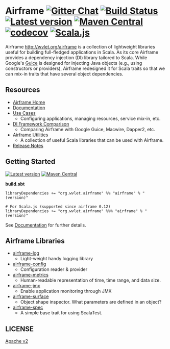 # Airframe  [![Gitter Chat][gitter-badge]][gitter-link] [![Build Status](https://travis-ci.org/wvlet/airframe.svg?branch=master)](https://travis-ci.org/wvlet/airframe) [![Latest version](https://index.scala-lang.org/wvlet/airframe/airframe/latest.svg?color=orange)](https://index.scala-lang.org/wvlet/airframe) [![Maven Central](https://maven-badges.herokuapp.com/maven-central/org.wvlet.airframe/airframe_2.12/badge.svg)](https://maven-badges.herokuapp.com/maven-central/org.wvlet.airframe/airframe_2.12) [![codecov](https://codecov.io/gh/wvlet/airframe/branch/master/graph/badge.svg)](https://codecov.io/gh/wvlet/airframe) [![Scala.js](https://www.scala-js.org/assets/badges/scalajs-0.6.17.svg)](https://www.scala-js.org)

[circleci-badge]: https://circleci.com/gh/wvlet/airframe.svg?style=svg
[circleci-link]: https://circleci.com/gh/wvlet/airframe
[gitter-badge]: https://badges.gitter.im/Join%20Chat.svg
[gitter-link]: https://gitter.im/wvlet/wvlet?utm_source=badge&utm_medium=badge&utm_campaign=pr-badge&utm_content=badge
[coverall-badge]: https://coveralls.io/repos/github/wvlet/airframe/badge.svg?branch=master
[coverall-link]: https://coveralls.io/github/wvlet/airframe?branch=master


Airframe http://wvlet.org/airframe is a collection of lightweight libraries useful for building full-fledged applications in Scala.
As its core Airframe provides a dependency injection (DI) library tailored to Scala. While Google's [Guice](https://github.com/google/guice) is designed for injecting Java objects (e.g., using constructors or providers), Airframe redesigned it for Scala traits so that we can mix-in traits that have several object dependencies.

## Resources
- [Airframe Home](http://wvlet.org/airframe/)
- [Documentation](http://wvlet.org/airframe/docs)
- [Use Cases](http://wvlet.org/airframe/docs/use-cases.html)
   - Configuring applications, managing resources, service mix-in, etc.
- [DI Framework Comparison](http://wvlet.org/airframe/docs/comparison.html)
   - Comparing Airframe with Google Guice, Macwire, Dapper2, etc. 
- [Airframe Utilities](http://wvlet.org/airframe/docs/utils.html)
   - A collection of useful Scala libraries that can be used with Airframe.
- [Release Notes](http://wvlet.org/airframe/docs/release-notes.html)

## Getting Started
 [![Latest version](https://index.scala-lang.org/wvlet/airframe/airframe/latest.svg?color=orange)](https://index.scala-lang.org/wvlet/airframe) [![Maven Central](https://maven-badges.herokuapp.com/maven-central/org.wvlet.airframe/airframe_2.12/badge.svg)](https://maven-badges.herokuapp.com/maven-central/org.wvlet.airframe/airframe_2.12)

**build.sbt**
```
libraryDependencies += "org.wvlet.airframe" %% "airframe" % "(version)"

# For Scala.js (supported since airframe 0.12)
libraryDependencies += "org.wvlet.airframe" %%% "airframe" % "(version)"
```

See [Documentation](http://wvlet.org/airframe/docs/) for further details.

## Airframe Libraries

- [airframe-log](https://github.com/wvlet/airframe/tree/master/log)
  - Light-weight handy logging library
- [airframe-config](https://github.com/wvlet/airframe/tree/master/config) 
  - Configuration reader & provider
- [airframe-metrics](https://github.com/wvlet/airframe/tree/master/metrics)
  - Human-readable representation of time, time range, and data size.
- [airframe-jmx](https://github.com/wvlet/airframe/tree/master/jmx)
  - Enable application monitoring through JMX
- [airframe-surface](https://github.com/wvlet/airframe/tree/master/surface)
  - Object shape inspector. What parameters are defined in an object? 
- [airframe-spec](https://github.com/wvlet/airframe/blob/master/spec/shared/src/main/scala/wvlet/airframe/AirframeSpec.scala) 
  - A simple base trait for using ScalaTest.

## LICENSE

[Apache v2](https://github.com/wvlet/airframe/blob/master/LICENSE)
